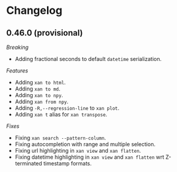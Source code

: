 # Changelog

## 0.46.0 (provisional)

*Breaking*

* Adding fractional seconds to default `datetime` serialization.

*Features*

* Adding `xan to html`.
* Adding `xan to md`.
* Adding `xan to npy`.
* Adding `xan from npy`.
* Adding `-R,--regression-line` to `xan plot`.
* Adding `xan t` alias for `xan transpose`.

*Fixes*

* Fixing `xan search --pattern-column`.
* Fixing autocompletion with range and multiple selection.
* Fixing url highlighting in `xan view` and `xan flatten`.
* Fixing datetime highlighting in `xan view` and `xan flatten` wrt Z-terminated timestamp formats.